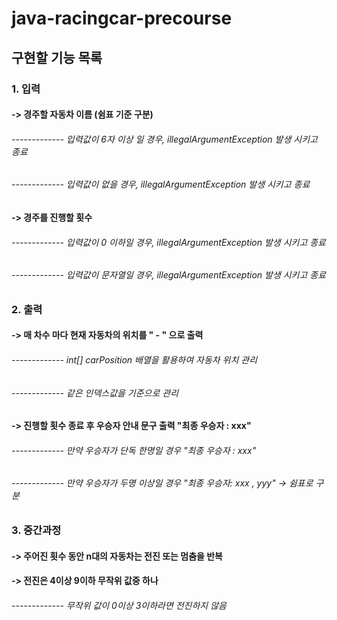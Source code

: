 # java-racingcar-precourse

## 구현할 기능 목록

### 1. 입력
####    -> 경주할 자동차 이름 (쉼표 기준 구분) 
###### ------------- 입력값이 6자 이상 일 경우, illegalArgumentException 발생 시키고 종료
###### ------------- 입력값이 없을 경우, illegalArgumentException 발생 시키고 종료
####    -> 경주를 진행할 횟수 
###### ------------- 입력값이 0 이하일 경우, illegalArgumentException 발생 시키고 종료
###### ------------- 입력값이 문자열일 경우, illegalArgumentException 발생 시키고 종료


### 2. 출력
#### -> 매 차수 마다 현재 자동차의 위치를 " - " 으로 출력
###### ------------- int[] carPosition 배열을 활용하여 자동차 위치 관리
###### ------------- 같은 인덱스값을 기준으로 관리


#### -> 진행할 횟수 종료 후 우승자 안내 문구 출력 "최종 우승자 : xxx"
###### ------------- 만약 우승자가 단독 한명일 경우 "최종 우승자 : xxx"
###### ------------- 만약 우승자가 두명 이상일 경우 "최종 우승자: xxx , yyy" -> 쉼표로 구분


### 3. 중간과정
#### -> 주어진 횟수 동안 n대의 자동차는 전진 또는 멈춤을 반복
#### -> 전진은 4이상 9이하 무작위 값중 하나
###### ------------- 무작위 값이 0이상 3이하라면 전진하지 않음